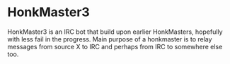 # HonkMaster3

HonkMaster3 is an IRC bot that build upon earlier HonkMasters, hopefully with less fail in the progress. Main purpose
of a honkmaster is to relay messages from source X to IRC and perhaps from IRC to somewhere else too.